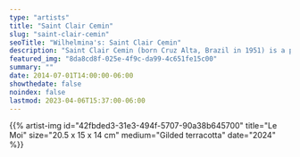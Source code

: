 ```yaml
---
type: "artists"
title: "Saint Clair Cemin"
slug: "saint-clair-cemin"
seoTitle: "Wilhelmina's: Saint Clair Cemin"
description: "Saint Clair Cemin (born Cruz Alta, Brazil in 1951) is a postmodern sculptor, professor, writer and film producer (610FILM). He lives and works in Woodbury, Connecticut and in Hydra, Greece. His work encompasses multiple styles, approaches, and materials, from neo-surrealism to furniture to toys in popular culture to the history of sculpture. Cemin became interested in sculpting as a teenager. Once interested in philosophy and physics, he began to focus his attention on art, drawing and working on illustrations for magazines. Cemin earned his degree at École nationale supérieure des Beaux-Arts in Paris, France, from 1975-1978 where he learned printmaking for three years. He moved to New York City shortly after, where he worked in several fields, mostly with printmaking. From 1979 to 1983, Cemin went in a soul-searching mission, after seeing the exhibition of Joseph bueys at the Guggenheim. He finally began making sculpture in the summer of 1983. The artist's first exhibited sculpture was The Granny Ashtray, which has been described as an anti-modernist piece. Throughout the 1980s, Cemin became an integral part of NY's East Village art scene. Some of his works from this era are on permanent exhibition at important institutions such as the Museum of Contemporary Art in Los Angeles. After those formative years in NYC Cemin moved to Egypt and then Paris to pursue sculpture in different environments and with different mediums. After 2010 he returned to NY and continues to create sculptural works in his Brooklyn studio. In 2012 Saint Clair Cemin had a public exhibition of works along Broadway in Manhattan. Of the several works exhibited on Broadway, one, <q>Vortex</q> at the corner of 57th street and Broadway, stood some 40 feet tall. In 2005, Richard Milazzo's book on Saint Clair Cemin titled <q>Saint Clair Cemin: Sculptor from Cruz Alta</q> was published by Sikkema Jenkins & Co. A book of Saint Clair Cemin's art writings have been published by Edgewise Press titled Fragments of a Mind: Stories and Comments on Art 1987-2004. In 1990 Saint Clair Cemins' first public sculpture was installed in the town of Reston, Virginia. Since then he has had large public monuments installed throughout the world, including <q>Open</q> in Schaumberg, Illinois, <q>Tree</q> in Bergen, Norway, <q>Spring</q> in Båstads Kommun, Sweden. The monument, <q>Supercuia</q> in Porto Alegre, Brazil and was completed in 2003. His public works also include <q>Fotini</q>, <q>Three Graces</q>, <q>Humanity</q>, <q>Yggdrasil</q>, and <q>Mercury Fountain</q>. His custom works are featured prominently throughout Musée de la Chasse et de la Nature. Saint Clair Cemins' latest monumental work is the marble boat <q>Psyche</q>. He received the Biennial Award from the Ueno Royal Museum and the Hakone Open-Air Museum in Japan in 1995. Saint Clair Cemin's work is included in the collections of the Whitney Museum of American Art, Fonds National d’Art Contemporain, Paris, France; Emily Fisher Landau Collection, Long Island City, NY; Rooseum, Stockholm, Sweden; Eli Broad Family Foundation, Los Angeles, CA; Museum of Contemporary Art, Los Angeles; and Inhotim, Minas Gerais, Brazil."
featured_img: "8da8cd8f-025e-4f9c-da99-4c651fe15c00"
summary: ""
date: 2014-07-01T14:00:00-06:00
showthedate: false
noindex: false
lastmod: 2023-04-06T15:37:00-06:00
---
```

{{% artist-img id="42fbded3-31e3-494f-5707-90a38b645700" title="Le Moi" size="20.5 x 15 x 14 cm" medium="Gilded terracotta" date="2024" %}}

